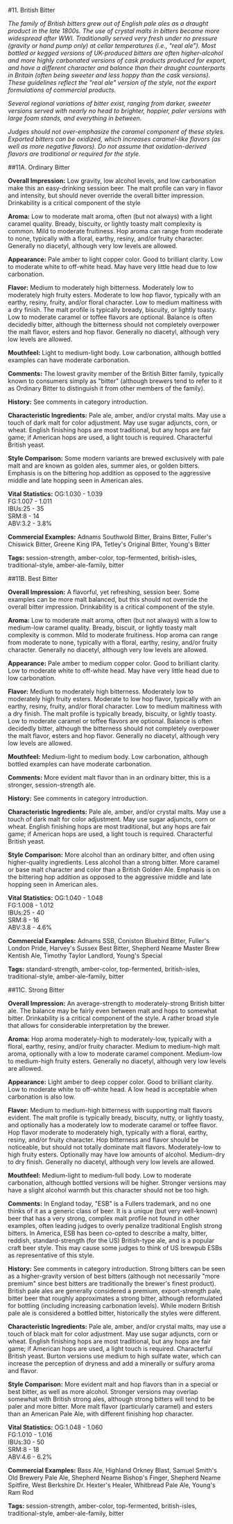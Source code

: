 #11. British Bitter

*The family of British bitters grew out of English pale ales as a draught product in the late 1800s. The use of crystal malts in bitters became more widespread after WWI. Traditionally served very fresh under no pressure (gravity or hand pump only) at cellar temperatures (i.e., "real ale"). Most bottled or kegged versions of UK-produced bitters are often higher-alcohol and more highly carbonated versions of cask products produced for export, and have a different character and balance than their draught counterparts in Britain (often being sweeter and less hoppy than the cask versions). These guidelines reflect the "real ale" version of the style, not the export formulations of commercial products.* 

*Several regional variations of bitter exist, ranging from darker, sweeter versions served with nearly no head to brighter, hoppier, paler versions with large foam stands, and everything in between.*

*Judges should not over-emphasize the caramel component of these styles. Exported bitters can be oxidized, which increases caramel-like flavors (as well as more negative flavors). Do not assume that oxidation-derived flavors are traditional or required for the style.*

##11A. Ordinary Bitter

**Overall Impression:** Low gravity, low alcohol levels, and low carbonation make this an easy-drinking session beer. The malt profile can vary in flavor and intensity, but should never override the overall bitter impression. Drinkability is a critical component of the style 

**Aroma:** Low to moderate malt aroma, often (but not always) with a light caramel quality. Bready, biscuity, or lightly toasty malt complexity is common. Mild to moderate fruitiness. Hop aroma can range from moderate to none, typically with a floral, earthy, resiny, and/or fruity character. Generally no diacetyl, although very low levels are allowed. 

**Appearance:** Pale amber to light copper color. Good to brilliant clarity. Low to moderate white to off-white head. May have very little head due to low carbonation.

**Flavor:** Medium to moderately high bitterness. Moderately low to moderately high fruity esters. Moderate to low hop flavor, typically with an earthy, resiny, fruity, and/or floral character. Low to medium maltiness with a dry finish. The malt profile is typically bready, biscuity, or lightly toasty. Low to moderate caramel or toffee flavors are optional. Balance is often decidedly bitter, although the bitterness should not completely overpower the malt flavor, esters and hop flavor. Generally no diacetyl, although very low levels are allowed.

**Mouthfeel:** Light to medium-light body. Low carbonation, although bottled examples can have moderate carbonation.

**Comments:** The lowest gravity member of the British Bitter family, typically known to consumers simply as "bitter" (although brewers tend to refer to it as Ordinary Bitter to distinguish it from other members of the family). 

**History:** See comments in category introduction.

**Characteristic Ingredients:** Pale ale, amber, and/or crystal malts. May use a touch of dark malt for color adjustment. May use sugar adjuncts, corn, or wheat. English finishing hops are most traditional, but any hops are fair game; if American hops are used, a light touch is required. Characterful British yeast. 

**Style Comparison:** Some modern variants are brewed exclusively with pale malt and are known as golden ales, summer ales, or golden bitters. Emphasis is on the bittering hop addition as opposed to the aggressive middle and late hopping seen in American ales.

**Vital Statistics:**
OG:1.030 - 1.039  
FG:1.007 - 1.011  
IBUs:25 - 35  
SRM:8 - 14  
ABV:3.2 - 3.8%

**Commercial Examples:** Adnams Southwold Bitter, Brains Bitter, Fuller's Chiswick Bitter, Greene King IPA, Tetley's Original Bitter, Young's Bitter

**Tags:** session-strength, amber-color, top-fermented, british-isles, traditional-style, amber-ale-family, bitter

##11B. Best Bitter

**Overall Impression:** A flavorful, yet refreshing, session beer. Some examples can be more malt balanced, but this should not override the overall bitter impression. Drinkability is a critical component of the style.

**Aroma:** Low to moderate malt aroma, often (but not always) with a low to medium-low caramel quality. Bready, biscuit, or lightly toasty malt complexity is common. Mild to moderate fruitiness. Hop aroma can range from moderate to none, typically with a floral, earthy, resiny, and/or fruity character. Generally no diacetyl, although very low levels are allowed.

**Appearance:** Pale amber to medium copper color. Good to brilliant clarity. Low to moderate white to off-white head. May have very little head due to low carbonation.

**Flavor:** Medium to moderately high bitterness. Moderately low to moderately high fruity esters. Moderate to low hop flavor, typically with an earthy, resiny, fruity, and/or floral character. Low to medium maltiness with a dry finish. The malt profile is typically bready, biscuity, or lightly toasty. Low to moderate caramel or toffee flavors are optional. Balance is often decidedly bitter, although the bitterness should not completely overpower the malt flavor, esters and hop flavor. Generally no diacetyl, although very low levels are allowed.

**Mouthfeel:** Medium-light to medium body. Low carbonation, although bottled examples can have moderate carbonation.

**Comments:** More evident malt flavor than in an ordinary bitter, this is a stronger, session-strength ale. 

**History:** See comments in category introduction.

**Characteristic Ingredients:** Pale ale, amber, and/or crystal malts. May use a touch of dark malt for color adjustment. May use sugar adjuncts, corn or wheat. English finishing hops are most traditional, but any hops are fair game; if American hops are used, a light touch is required. Characterful British yeast.

**Style Comparison:** More alcohol than an ordinary bitter, and often using higher-quality ingredients. Less alcohol than a strong bitter. More caramel or base malt character and color than a British Golden Ale. Emphasis is on the bittering hop addition as opposed to the aggressive middle and late hopping seen in American ales.

**Vital Statistics:**
OG:1.040 - 1.048  
FG:1.008 - 1.012  
IBUs:25 - 40  
SRM:8 - 16  
ABV:3.8 - 4.6%

**Commercial Examples:** Adnams SSB, Coniston Bluebird Bitter, Fuller's London Pride, Harvey's Sussex Best Bitter, Shepherd Neame Master Brew Kentish Ale, Timothy Taylor Landlord, Young's Special

**Tags:** standard-strength, amber-color, top-fermented, british-isles, traditional-style, amber-ale-family, bitter

##11C. Strong Bitter

**Overall Impression:** An average-strength to moderately-strong British bitter ale. The balance may be fairly even between malt and hops to somewhat bitter. Drinkability is a critical component of the style. A rather broad style that allows for considerable interpretation by the brewer.

**Aroma:** Hop aroma moderately-high to moderately-low, typically with a floral, earthy, resiny, and/or fruity character. Medium to medium-high malt aroma, optionally with a low to moderate caramel component. Medium-low to medium-high fruity esters. Generally no diacetyl, although very low levels are allowed. 

**Appearance:** Light amber to deep copper color. Good to brilliant clarity. Low to moderate white to off-white head. A low head is acceptable when carbonation is also low.

**Flavor:** Medium to medium-high bitterness with supporting malt flavors evident. The malt profile is typically bready, biscuity, nutty, or lightly toasty, and optionally has a moderately low to moderate caramel or toffee flavor. Hop flavor moderate to moderately high, typically with a floral, earthy, resiny, and/or fruity character. Hop bitterness and flavor should be noticeable, but should not totally dominate malt flavors. Moderately-low to high fruity esters. Optionally may have low amounts of alcohol. Medium-dry to dry finish. Generally no diacetyl, although very low levels are allowed.

**Mouthfeel:** Medium-light to medium-full body. Low to moderate carbonation, although bottled versions will be higher. Stronger versions may have a slight alcohol warmth but this character should not be too high.

**Comments:** In England today, "ESB" is a Fullers trademark, and no one thinks of it as a generic class of beer. It is a unique (but very well-known) beer that has a very strong, complex malt profile not found in other examples, often leading judges to overly penalize traditional English strong bitters. In America, ESB has been co-opted to describe a malty, bitter, reddish, standard-strength (for the US) British-type ale, and is a popular craft beer style. This may cause some judges to think of US brewpub ESBs as representative of this style. 

**History:** See comments in category introduction. Strong bitters can be seen as a higher-gravity version of best bitters (although not necessarily "more premium" since best bitters are traditionally the brewer's finest product). British pale ales are generally considered a premium, export-strength pale, bitter beer that roughly approximates a strong bitter, although reformulated for bottling (including increasing carbonation levels). While modern British pale ale is considered a bottled bitter, historically the styles were different.

**Characteristic Ingredients:** Pale ale, amber, and/or crystal malts, may use a touch of black malt for color adjustment. May use sugar adjuncts, corn or wheat. English finishing hops are most traditional, but any hops are fair game; if American hops are used, a light touch is required. Characterful British yeast. Burton versions use medium to high sulfate water, which can increase the perception of dryness and add a minerally or sulfury aroma and flavor.

**Style Comparison:** More evident malt and hop flavors than in a special or best bitter, as well as more alcohol. Stronger versions may overlap somewhat with British strong ales, although strong bitters will tend to be paler and more bitter. More malt flavor (particularly caramel) and esters than an American Pale Ale, with different finishing hop character.

**Vital Statistics:**
OG:1.048 - 1.060  
FG:1.010 - 1.016  
IBUs:30 - 50  
SRM:8 - 18  
ABV:4.6 - 6.2%

**Commercial Examples:** Bass Ale, Highland Orkney Blast, Samuel Smith's Old Brewery Pale Ale, Shepherd Neame Bishop's Finger, Shepherd Neame Spitfire, West Berkshire Dr. Hexter's Healer, Whitbread Pale Ale, Young's Ram Rod

**Tags:** session-strength, amber-color, top-fermented, british-isles, traditional-style, amber-ale-family, bitter